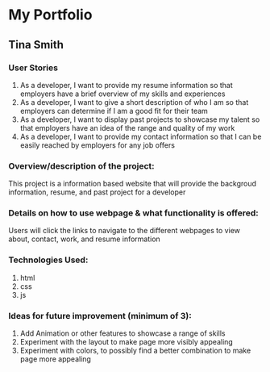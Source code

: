# My Portfolio


## Tina Smith

### User Stories
1. As a developer, I want to provide my resume information so that employers have a brief overview of my skills and experiences
2. As a developer, I want to give a short description of who I am so that employers can determine if I am a good fit for their team
3. As a developer, I want to display past projects to showcase my talent so that employers have an idea of the range and quality of my work
4. As a developer, I want to provide my contact information so that I can be easily reached by employers for any job offers

### Overview/description of the project:
This project is a information based website that will provide the backgroud information, resume, and past project for a developer

### Details on how to use webpage & what functionality is offered:
Users will click the links to navigate to the different webpages to view about, contact, work, and resume information 

### Technologies Used: 
1. html
2. css
3. js

### Ideas for future improvement (minimum of 3):
1. Add Animation or other features to showcase a range of skills 
2. Experiment with the layout to make page more visibly appealing 
3. Experiment with colors, to possibly find a better combination to make page more appealing
